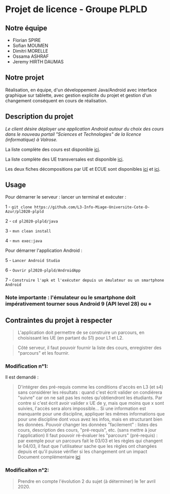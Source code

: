 # Projet de licence - Groupe PLPLD

## Notre équipe
- Florian SPIRE
- Sofian MOUMEN
- Dimitri MORELLE
- Ossama ASHRAF
- Jeremy HIRTH DAUMAS

## Notre projet
Réalisation, en équipe, d'un développement Java/Android avec interface graphique sur tablette, avec gestion explicite du projet et gestion d'un changement conséquent en cours de réalisation.

## Description du projet
*Le client désire déployer une application Android autour du choix des cours dans le nouveau portail "Sciences et Technologies" de la licence (informatique) à Valrose.*

La liste complète des cours est disponible [ici](https://lms.univ-cotedazur.fr/pluginfile.php/112034/course/section/17947/listes%20des%20cours%20semestre%201%20%C3%A0%204.xlsx).

La liste complète des UE transversales est disponible [ici](https://lms.univ-cotedazur.fr/pluginfile.php/112034/course/section/17947/plaquette_competences_transversales.pdf).

Les deux fiches décompositions par UE et ECUE sont disponibles [ici](https://lms.univ-cotedazur.fr/pluginfile.php/251642/mod_folder/content/0/1A-Portail.pdf?forcedownload=1) et [ici](https://lms.univ-cotedazur.fr/pluginfile.php/251642/mod_folder/content/0/2A-Portail.pdf?forcedownload=1).

## Usage

Pour démarrer le serveur : lancer un terminal et exécuter :

   1 - `git clone https://github.com/L3-Info-Miage-Universite-Cote-D-Azur/pl2020-plpld`
   
   2 - `cd pl2020-plpld/java`
   
   3 - `mvn clean install`   
   
   4 - `mvn exec:java`
   
 Pour démarrer l'application Android :

   5 - `Lancer Android Studio`
   
   6 - `Ouvrir pl2020-plpld/AndroidApp`
   
   7 - `Construire l'apk et l'exécuter depuis un émulateur ou un smartphone Android`
   
   ### Note importante : l'émulateur ou le smartphone doit impérativement tourner sous Android 9 (API level 28) ou + 
            
                 

## Contraintes du projet à respecter
> L'application doit permettre de se construire un parcours, en choisissant les UE (en partant du S1) pour L1 et L2.

> Côté serveur, il faut pouvoir fournir la liste des cours, enregistrer des "parcours" et les fournir.

### Modification n°1:
Il est demandé :
> D'intégrer des pré-requis comme les conditions d'accès en L3 (et s4) sans considérer les résultats : quand c'est écrit valider on condiérera "suivre" car on ne sait pas les notes qu'obtiendront les étudiants. Par contre si c'est écrit avoir valider x UE de y, mais que moins que x sont suivies, l'accès sera alors impossible... 
> Si une information est manquante pour une discipline, appliquer les mêmes informations que pour une discipline dont vous avez les infos, mais en structurant bien les données. 
> Pouvoir changer les données "facilement" : listes des cours, description des cours, "pré-requis", etc. (sans mettre à jour l'application)
> Il faut pouvoir ré-évaluer les "parcours" (pré-requis) : par exemple pour un parcours fait le 03/03 et les règles qui changent le 04/03, il faut que l'utilisateur sache que les règles ont changées depuis et qu'il puisse vérifier si les changement ont un impact
Document complémentaire [ici](https://lms.univ-cotedazur.fr/pluginfile.php/112034/course/section/17947/modalites%20obtention%20L%20Info%20mars%202020.pdf)

### Modificaiton n°2:
> Prendre en compte l'évolution 2 du sujet (à déterminer) le 1er avril 2020.
